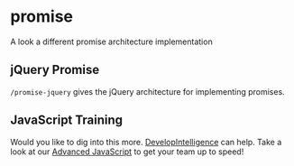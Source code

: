 # promise
A look a different promise architecture implementation

## jQuery Promise
`/promise-jquery` gives the jQuery architecture for implementing promises.

## JavaScript Training
Would you like to dig into this more. [DevelopIntelligence](http://www.developintelligence.com) can help. Take a look at our [Advanced JavaScript](http://www.developintelligence.com/catalog/web-development-training/core-javascript/advanced-javascript) to get your team up to speed!


